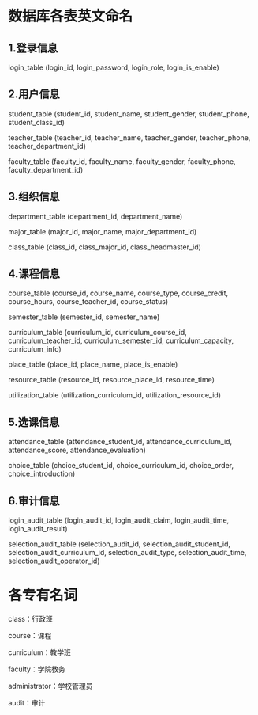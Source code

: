# 数据库各表英文命名

## 1.登录信息

login_table (login_id, login_password, login_role, login_is_enable)

## 2.用户信息

student_table (student_id, student_name, student_gender, student_phone, student_class_id)

teacher_table (teacher_id, teacher_name, teacher_gender, teacher_phone, teacher_department_id)

faculty_table (faculty_id, faculty_name, faculty_gender, faculty_phone, faculty_department_id)

## 3.组织信息

department_table (department_id, department_name)

major_table (major_id, major_name, major_department_id)

class_table (class_id, class_major_id, class_headmaster_id)

## 4.课程信息

course_table (course_id, course_name, course_type, course_credit, course_hours, course_teacher_id, course_status)

semester_table (semester_id, semester_name)

curriculum_table (curriculum_id, curriculum_course_id, curriculum_teacher_id, curriculum_semester_id, curriculum_capacity, curriculum_info)

place_table (place_id, place_name, place_is_enable)

resource_table (resource_id, resource_place_id, resource_time)

utilization_table (utilization_curriculum_id, utilization_resource_id)

## 5.选课信息

attendance_table (attendance_student_id, attendance_curriculum_id, attendance_score, attendance_evaluation)

choice_table (choice_student_id, choice_curriculum_id, choice_order, choice_introduction)

## 6.审计信息

login_audit_table (login_audit_id, login_audit_claim, login_audit_time, login_audit_result)

selection_audit_table (selection_audit_id, selection_audit_student_id, selection_audit_curriculum_id, selection_audit_type, selection_audit_time, selection_audit_operator_id)

# 各专有名词

class：行政班

course：课程

curriculum：教学班

faculty：学院教务

administrator：学校管理员



audit：审计